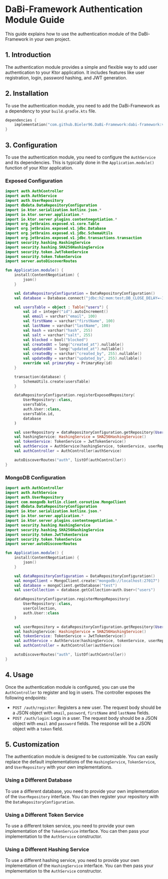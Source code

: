# DaBi-Framework Authentication Module Guide

This guide explains how to use the authentication module of the DaBi-Framework in your own project.

## 1. Introduction

The authentication module provides a simple and flexible way to add user authentication to your Ktor application. It includes features like user registration, login, password hashing, and JWT generation.

## 2. Installation

To use the authentication module, you need to add the DaBi-Framework as a dependency to your `build.gradle.kts` file. 

```kotlin
dependencies {
    implementation("com.github.Bieler96.DaBi-Framework:dabi-framework:v1.0.5")
}
```

## 3. Configuration

To use the authentication module, you need to configure the `AuthService` and its dependencies. This is typically done in the `Application.module()` function of your Ktor application.

### Exposed Configuration

```kotlin
import auth.AuthController
import auth.AuthService
import auth.UserRepository
import dbdata.DataRepositoryConfiguration
import io.ktor.serialization.kotlinx.json.*
import io.ktor.server.application.*
import io.ktor.server.plugins.contentnegotiation.*
import org.jetbrains.exposed.v1.core.Table
import org.jetbrains.exposed.v1.jdbc.Database
import org.jetbrains.exposed.v1.jdbc.SchemaUtils
import org.jetbrains.exposed.v1.jdbc.transactions.transaction
import security.hashing.HashingService
import security.hashing.SHA256HashingService
import security.token.JwtTokenService
import security.token.TokenService
import server.autoDiscoverRoutes

fun Application.module() {
    install(ContentNegotiation) {
        json()
    }

    val dataRepositoryConfiguration = DataRepositoryConfiguration()
    val database = Database.connect("jdbc:h2:mem:test;DB_CLOSE_DELAY=-1", "org.h2.Driver")

    val usersTable = object : Table("users") {
        val id = integer("id").autoIncrement()
        val email = varchar("email", 100)
        val firstName = varchar("firstName", 100)
        val lastName = varchar("lastName", 100)
        val hash = varchar("hash", 255)
        val salt = varchar("salt", 255)
        val blocked = bool("blocked")
        val createdAt = long("created_at").nullable()
        val updatedAt = long("updated_at").nullable()
        val createdBy = varchar("created_by", 255).nullable()
        val updatedBy = varchar("updated_by", 255).nullable()
        override val primaryKey = PrimaryKey(id)
    }

    transaction(database) {
        SchemaUtils.create(usersTable)
    }

    dataRepositoryConfiguration.registerExposedRepository(
        UserRepository::class,
        usersTable,
        auth.User::class,
        usersTable.id,
        database
    )

    val userRepository = dataRepositoryConfiguration.getRepository(UserRepository::class)
    val hashingService: HashingService = SHA256HashingService()
    val tokenService: TokenService = JwtTokenService()
    val authService = AuthService(hashingService, tokenService, userRepository)
    val authController = AuthController(authService)

    autoDiscoverRoutes("auth", listOf(authController))
}
```

### MongoDB Configuration

```kotlin
import auth.AuthController
import auth.AuthService
import auth.UserRepository
import com.mongodb.kotlin.client.coroutine.MongoClient
import dbdata.DataRepositoryConfiguration
import io.ktor.serialization.kotlinx.json.*
import io.ktor.server.application.*
import io.ktor.server.plugins.contentnegotiation.*
import security.hashing.HashingService
import security.hashing.SHA256HashingService
import security.token.JwtTokenService
import security.token.TokenService
import server.autoDiscoverRoutes

fun Application.module() {
    install(ContentNegotiation) {
        json()
    }

    val dataRepositoryConfiguration = DataRepositoryConfiguration()
    val mongoClient = MongoClient.create("mongodb://localhost:27017")
    val database = mongoClient.getDatabase("test")
    val userCollection = database.getCollection<auth.User>("users")

    dataRepositoryConfiguration.registerMongoRepository(
        UserRepository::class,
        userCollection,
        auth.User::class
    )

    val userRepository = dataRepositoryConfiguration.getRepository(UserRepository::class)
    val hashingService: HashingService = SHA256HashingService()
    val tokenService: TokenService = JwtTokenService()
    val authService = AuthService(hashingService, tokenService, userRepository)
    val authController = AuthController(authService)

    autoDiscoverRoutes("auth", listOf(authController))
}
```

## 4. Usage

Once the authentication module is configured, you can use the `AuthController` to register and log in users. The controller exposes the following endpoints:

*   `POST /auth/register`: Registers a new user. The request body should be a JSON object with `email`, `password`, `firstName` and `lastName` fields.
*   `POST /auth/login`: Logs in a user. The request body should be a JSON object with `email` and `password` fields. The response will be a JSON object with a `token` field.

## 5. Customization

The authentication module is designed to be customizable. You can easily replace the default implementations of the `HashingService`, `TokenService`, and `UserRepository` with your own implementations.

### Using a Different Database

To use a different database, you need to provide your own implementation of the `UserRepository` interface. You can then register your repository with the `DataRepositoryConfiguration`.

### Using a Different Token Service

To use a different token service, you need to provide your own implementation of the `TokenService` interface. You can then pass your implementation to the `AuthService` constructor.

### Using a Different Hashing Service

To use a different hashing service, you need to provide your own implementation of the `HashingService` interface. You can then pass your implementation to the `AuthService` constructor.